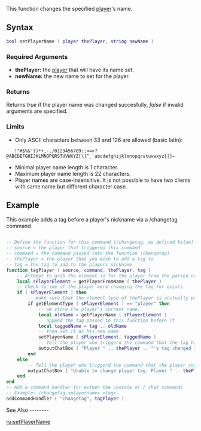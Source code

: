 This function changes the specified [player](/player.md "wikilink")'s name.

Syntax
------

``` lua
bool setPlayerName ( player thePlayer, string newName )
```

### Required Arguments

-   **thePlayer:** the [player](/player.md "wikilink") that will have its name set.
-   **newName:** the new name to set for the player.

### Returns

Returns *true* if the player name was changed succesfully, *false* if invalid arguments are specified.

### Limits

-   Only ASCII characters between 33 and 126 are allowed (basic latin):

``    !"#$%&'()*+,-./0123456789:;<=>?@ABCDEFGHIJKLMNOPQRSTUVWXYZ[\]^_`abcdefghijklmnopqrstuvwxyz{|}~ ``

-   Minimal player name length is 1 character.
-   Maximum player name length is 22 characters.
-   Player names are case-insensitive. It is not possible to have two clients with same name but different character case.

Example
-------

<section name="Server" class="server" show="true">
This example adds a tag before a player's nickname via a /changetag command

``` lua

-- Define the function for this command (/changetag, as defined below)
-- source = the player that triggered this command
-- command = the command passed into the function (changetag)
-- thePlayer = the player that you wish to add a tag to
-- tag = the tag to add to the players nickname
function tagPlayer ( source, command, thePlayer, tag )
    -- Attempt to grab the element id for the player from the parsed name.
    local sPlayerElement = getPlayerFromName ( thePlayer )
    -- Check to see if the player were changing the tag for exists.
    if ( sPlayerElement ) then
        -- make sure that the element type of thePlayer is acctually pointing to a player element
        if getElementType ( sPlayerElement ) == "player" then
            -- we store the player's current name,
            local oldName = getPlayerName ( sPlayerElement )
            -- append the tag passed to this function before it
            local taggedName = tag .. oldName
            -- then set it as his new name
            setPlayerName ( sPlayerElement, taggedName )
            -- Tell the player who triggerd the command that the tag has been applied
            outputChatBox ( "Player " .. thePlayer .. "'s tag changed to " .. taggedName, source )
        end
    else
        -- Tell the player who triggerd the command that the player could not be found
        outputChatBox ( "Unable to change player tag: Player " .. thePlayer .. " not found", source )
    end
end
-- Add a command handler for either the console or / chat commands
-- Example: /changetag <playername> <tag>
addCommandHandler ( "changetag", tagPlayer )
```

</section>
See Also
--------

[ru:setPlayerName](/ru:setPlayerName.md "wikilink")
